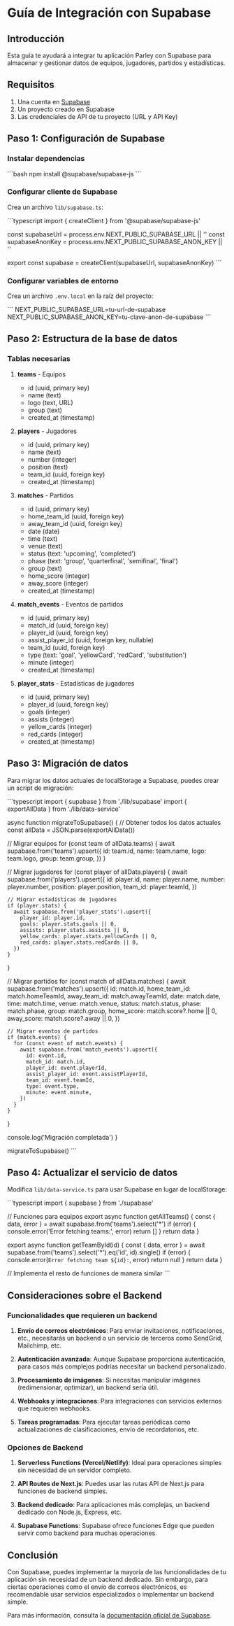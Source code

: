# Guía de Integración con Supabase

## Introducción

Esta guía te ayudará a integrar tu aplicación Parley con Supabase para almacenar y gestionar datos de equipos, jugadores, partidos y estadísticas.

## Requisitos

1. Una cuenta en [Supabase](https://supabase.com)
2. Un proyecto creado en Supabase
3. Las credenciales de API de tu proyecto (URL y API Key)

## Paso 1: Configuración de Supabase

### Instalar dependencias

\`\`\`bash
npm install @supabase/supabase-js
\`\`\`

### Configurar cliente de Supabase

Crea un archivo `lib/supabase.ts`:

\`\`\`typescript
import { createClient } from '@supabase/supabase-js'

const supabaseUrl = process.env.NEXT_PUBLIC_SUPABASE_URL || ''
const supabaseAnonKey = process.env.NEXT_PUBLIC_SUPABASE_ANON_KEY || ''

export const supabase = createClient(supabaseUrl, supabaseAnonKey)
\`\`\`

### Configurar variables de entorno

Crea un archivo `.env.local` en la raíz del proyecto:

\`\`\`
NEXT_PUBLIC_SUPABASE_URL=tu-url-de-supabase
NEXT_PUBLIC_SUPABASE_ANON_KEY=tu-clave-anon-de-supabase
\`\`\`

## Paso 2: Estructura de la base de datos

### Tablas necesarias

1. **teams** - Equipos
   - id (uuid, primary key)
   - name (text)
   - logo (text, URL)
   - group (text)
   - created_at (timestamp)

2. **players** - Jugadores
   - id (uuid, primary key)
   - name (text)
   - number (integer)
   - position (text)
   - team_id (uuid, foreign key)
   - created_at (timestamp)

3. **matches** - Partidos
   - id (uuid, primary key)
   - home_team_id (uuid, foreign key)
   - away_team_id (uuid, foreign key)
   - date (date)
   - time (text)
   - venue (text)
   - status (text: 'upcoming', 'completed')
   - phase (text: 'group', 'quarterfinal', 'semifinal', 'final')
   - group (text)
   - home_score (integer)
   - away_score (integer)
   - created_at (timestamp)

4. **match_events** - Eventos de partidos
   - id (uuid, primary key)
   - match_id (uuid, foreign key)
   - player_id (uuid, foreign key)
   - assist_player_id (uuid, foreign key, nullable)
   - team_id (uuid, foreign key)
   - type (text: 'goal', 'yellowCard', 'redCard', 'substitution')
   - minute (integer)
   - created_at (timestamp)

5. **player_stats** - Estadísticas de jugadores
   - id (uuid, primary key)
   - player_id (uuid, foreign key)
   - goals (integer)
   - assists (integer)
   - yellow_cards (integer)
   - red_cards (integer)
   - created_at (timestamp)

## Paso 3: Migración de datos

Para migrar los datos actuales de localStorage a Supabase, puedes crear un script de migración:

\`\`\`typescript
import { supabase } from './lib/supabase'
import { exportAllData } from './lib/data-service'

async function migrateToSupabase() {
  // Obtener todos los datos actuales
  const allData = JSON.parse(exportAllData())
  
  // Migrar equipos
  for (const team of allData.teams) {
    await supabase.from('teams').upsert({
      id: team.id,
      name: team.name,
      logo: team.logo,
      group: team.group,
    })
  }
  
  // Migrar jugadores
  for (const player of allData.players) {
    await supabase.from('players').upsert({
      id: player.id,
      name: player.name,
      number: player.number,
      position: player.position,
      team_id: player.teamId,
    })
    
    // Migrar estadísticas de jugadores
    if (player.stats) {
      await supabase.from('player_stats').upsert({
        player_id: player.id,
        goals: player.stats.goals || 0,
        assists: player.stats.assists || 0,
        yellow_cards: player.stats.yellowCards || 0,
        red_cards: player.stats.redCards || 0,
      })
    }
  }
  
  // Migrar partidos
  for (const match of allData.matches) {
    await supabase.from('matches').upsert({
      id: match.id,
      home_team_id: match.homeTeamId,
      away_team_id: match.awayTeamId,
      date: match.date,
      time: match.time,
      venue: match.venue,
      status: match.status,
      phase: match.phase,
      group: match.group,
      home_score: match.score?.home || 0,
      away_score: match.score?.away || 0,
    })
    
    // Migrar eventos de partidos
    if (match.events) {
      for (const event of match.events) {
        await supabase.from('match_events').upsert({
          id: event.id,
          match_id: match.id,
          player_id: event.playerId,
          assist_player_id: event.assistPlayerId,
          team_id: event.teamId,
          type: event.type,
          minute: event.minute,
        })
      }
    }
  }
  
  console.log('Migración completada')
}

migrateToSupabase()
\`\`\`

## Paso 4: Actualizar el servicio de datos

Modifica `lib/data-service.ts` para usar Supabase en lugar de localStorage:

\`\`\`typescript
import { supabase } from './supabase'

// Funciones para equipos
export async function getAllTeams() {
  const { data, error } = await supabase.from('teams').select('*')
  if (error) {
    console.error('Error fetching teams:', error)
    return []
  }
  return data
}

export async function getTeamById(id) {
  const { data, error } = await supabase.from('teams').select('*').eq('id', id).single()
  if (error) {
    console.error(`Error fetching team ${id}:`, error)
    return null
  }
  return data
}

// Implementa el resto de funciones de manera similar
\`\`\`

## Consideraciones sobre el Backend

### Funcionalidades que requieren un backend

1. **Envío de correos electrónicos**: Para enviar invitaciones, notificaciones, etc., necesitarás un backend o un servicio de terceros como SendGrid, Mailchimp, etc.

2. **Autenticación avanzada**: Aunque Supabase proporciona autenticación, para casos más complejos podrías necesitar un backend personalizado.

3. **Procesamiento de imágenes**: Si necesitas manipular imágenes (redimensionar, optimizar), un backend sería útil.

4. **Webhooks y integraciones**: Para integraciones con servicios externos que requieren webhooks.

5. **Tareas programadas**: Para ejecutar tareas periódicas como actualizaciones de clasificaciones, envío de recordatorios, etc.

### Opciones de Backend

1. **Serverless Functions (Vercel/Netlify)**: Ideal para operaciones simples sin necesidad de un servidor completo.

2. **API Routes de Next.js**: Puedes usar las rutas API de Next.js para funciones de backend simples.

3. **Backend dedicado**: Para aplicaciones más complejas, un backend dedicado con Node.js, Express, etc.

4. **Supabase Functions**: Supabase ofrece funciones Edge que pueden servir como backend para muchas operaciones.

## Conclusión

Con Supabase, puedes implementar la mayoría de las funcionalidades de tu aplicación sin necesidad de un backend dedicado. Sin embargo, para ciertas operaciones como el envío de correos electrónicos, es recomendable usar servicios especializados o implementar un backend simple.

Para más información, consulta la [documentación oficial de Supabase](https://supabase.com/docs).
